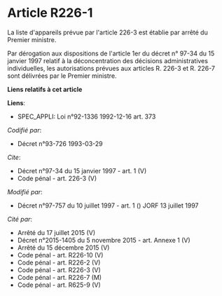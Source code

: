 # Article R226-1

La liste d'appareils prévue par l'article 226-3 est établie par arrêté du Premier ministre. 

Par dérogation aux dispositions de l'article 1er du décret n° 97-34 du 15 janvier 1997 relatif à la déconcentration des
décisions administratives individuelles, les autorisations prévues aux articles R. 226-3 et R. 226-7 sont délivrées par le
Premier ministre.

**Liens relatifs à cet article**

**Liens**:

  - SPEC_APPLI: Loi n°92-1336 1992-12-16 art. 373

_Codifié par_:

  - Décret n°93-726 1993-03-29

_Cite_:

  - Décret n°97-34 du 15 janvier 1997 - art. 1 (V)
  - Code pénal - art. 226-3 (V)

_Modifié par_:

  - Décret n°97-757 du 10 juillet 1997 - art. 1 () JORF 13 juillet 1997

_Cité par_:

  - Arrêté du 17 juillet 2015 (V)
  - Décret n°2015-1405 du 5 novembre 2015 - art. Annexe 1 (V)
  - Arrêté du 15 décembre 2015 (V)
  - Code pénal - art. R226-10 (V)
  - Code pénal - art. R226-2 (V)
  - Code pénal - art. R226-3 (V)
  - Code pénal - art. R226-7 (M)
  - Code pénal - art. R625-9 (V)
